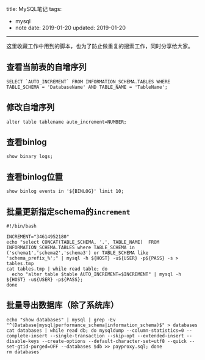 title: MySQL笔记
tags:
  - mysql
  - note
date: 2019-01-20
updated: 2019-01-20
---
这里收藏工作中用到的脚本，也为了防止做重复的搜索工作，同时分享给大家。

<!--more-->


## 查看当前表的自增序列
```mysql
SELECT `AUTO_INCREMENT` FROM INFORMATION_SCHEMA.TABLES WHERE TABLE_SCHEMA = 'DatabaseName' AND TABLE_NAME = 'TableName'; 
```

## 修改自增序列
```mysql
alter table tablename auto_increment=NUMBER;
```

## 查看binlog
```mysql
show binary logs;
```

## 查看binlog位置
```mysql
show binlog events in '${BINLOG}' limit 10;
```

## 批量更新指定schema的`increment`
```shell
#!/bin/bash

INCREMENT="34614952180"
echo "select CONCAT(TABLE_SCHEMA, '.', TABLE_NAME)  FROM INFORMATION_SCHEMA.TABLES where TABLE_SCHEMA in ('schema1','schema2','schema3') or TABLE_SCHEMA like 'schema_prefix_%';" | mysql -h ${HOST} -u${USER} -p${PASS} -s > tables.tmp
cat tables.tmp | while read table; do
  echo "alter table $table AUTO_INCREMENT=$INCREMENT" | mysql -h ${HOST} -u${USER} -p${PASS};
done
```

## 批量导出数据库（除了系统库）
```shell
echo "show databases" | mysql | grep -Ev "^(Database|mysql|performance_schema|information_schema)$" > databases
cat databases | while read db; do mysqldump --column-statistics=0 --complete-insert --single-transaction --skip-opt --extended-insert --disable-keys --create-options --default-character-set=utf8 --quick --set-gtid-purged=OFF --databases $db >> payproxy.sql; done
rm databases
```

